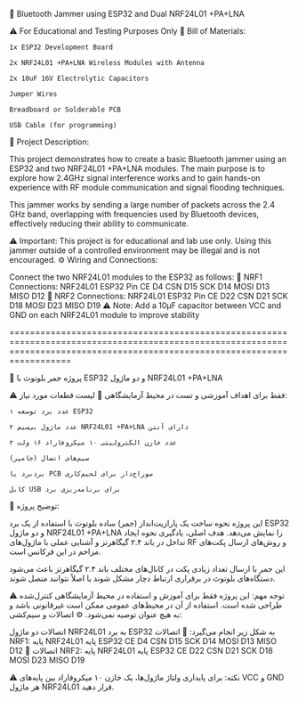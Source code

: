 🔧 Bluetooth Jammer using ESP32 and Dual NRF24L01 +PA+LNA

⚠️ For Educational and Testing Purposes Only
🧾 Bill of Materials:

    1x ESP32 Development Board

    2x NRF24L01 +PA+LNA Wireless Modules with Antenna

    2x 10uF 16V Electrolytic Capacitors

    Jumper Wires

    Breadboard or Solderable PCB

    USB Cable (for programming)

📘 Project Description:

This project demonstrates how to create a basic Bluetooth jammer using an ESP32 and two NRF24L01 +PA+LNA modules. The main purpose is to explore how 2.4GHz signal interference works and to gain hands-on experience with RF module communication and signal flooding techniques.

This jammer works by sending a large number of packets across the 2.4 GHz band, overlapping with frequencies used by Bluetooth devices, effectively reducing their ability to communicate.

⚠️ Important: This project is for educational and lab use only. Using this jammer outside of a controlled environment may be illegal and is not encouraged.
⚙️ Wiring and Connections:

Connect the two NRF24L01 modules to the ESP32 as follows:
🔌 NRF1 Connections:
NRF24L01	ESP32 Pin
CE	D4
CSN	D15
SCK	D14
MOSI	D13
MISO	D12
🔌 NRF2 Connections:
NRF24L01	ESP32 Pin
CE	D22
CSN	D21
SCK	D18
MOSI	D23
MISO	D19
⚠️ Note: Add a 10µF capacitor between VCC and GND on each NRF24L01 module to improve stability


==============================================================================================================================================================================

🔧 پروژه جمر بلوتوث با ESP32 و دو ماژول NRF24L01 +PA+LNA

⚠️ فقط برای اهداف آموزشی و تست در محیط آزمایشگاهی
🧾 لیست قطعات مورد نیاز:

    ۱ عدد برد توسعه ESP32

    ۲ عدد ماژول بی‌سیم NRF24L01 +PA+LNA دارای آنتن

    ۲ عدد خازن الکترولیتی ۱۰ میکروفاراد ۱۶ ولت

    سیم‌های اتصال (جامپر)

    بردبرد یا PCB سوراخ‌دار برای لحیم‌کاری

    کابل USB برای برنامه‌ریزی برد

📘 توضیح پروژه:

این پروژه نحوه ساخت یک پارازیت‌انداز (جمر) ساده بلوتوث با استفاده از یک برد ESP32 و دو ماژول NRF24L01 +PA+LNA را نمایش می‌دهد. هدف اصلی، یادگیری نحوه ایجاد تداخل در باند ۲.۴ گیگاهرتز و آشنایی عملی با ماژول‌های RF و روش‌های ارسال پکت‌های مزاحم در این فرکانس است.

این جمر با ارسال تعداد زیادی پکت در کانال‌های مختلف باند ۲.۴ گیگاهرتز باعث می‌شود دستگاه‌های بلوتوث در برقراری ارتباط دچار مشکل شوند یا اصلاً نتوانند متصل شوند.

⚠️ توجه مهم: این پروژه فقط برای آموزش و استفاده در محیط آزمایشگاهی کنترل‌شده طراحی شده است. استفاده از آن در محیط‌های عمومی ممکن است غیرقانونی باشد و به هیچ عنوان توصیه نمی‌شود.
⚙️ اتصالات و سیم‌کشی:

اتصالات دو ماژول NRF24L01 به برد ESP32 به شکل زیر انجام می‌گیرد:
🔌 اتصالات NRF1:
پایه NRF24L01	پایه ESP32
CE	D4
CSN	D15
SCK	D14
MOSI	D13
MISO	D12
🔌 اتصالات NRF2:
پایه NRF24L01	پایه ESP32
CE	D22
CSN	D21
SCK	D18
MOSI	D23
MISO	D19

⚠️ نکته: برای پایداری ولتاژ ماژول‌ها، یک خازن ۱۰ میکروفاراد بین پایه‌های VCC و GND هر ماژول NRF24L01 قرار دهید.

